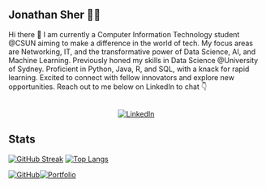 ## Jonathan Sher 👨‍💻


Hi there 👋
 I am currently a Computer Information Technology student @CSUN aiming to make a difference in the world of tech. My focus areas are Networking, IT, and the transformative power of Data Science, AI, and Machine Learning.  Previously honed my skills in Data Science @University of Sydney.  Proficient in Python, Java, R, and SQL, with a knack for rapid learning.  Excited to connect with fellow innovators and explore new opportunities. Reach out to me below on LinkedIn to chat 👇
<div align="center">
  <br>
  <a href="https://www.linkedin.com/in/jonathan-sher/">
    <img src="https://custom-icon-badges.demolab.com/badge/LinkedIn-0A66C2?logo=linkedin-white&logoColor=fff" alt="LinkedIn">
  </a>
</div>

## Stats
[![GitHub Streak](https://streak-stats.demolab.com/?user=itsJonnie&theme=dark)](https://git.io/streak-stats)
[![Top Langs](https://github-readme-stats.vercel.app/api/top-langs/?username=YOUR_USERNAME&layout=compact&theme=dark)](https://github.com/anuraghazra/github-readme-stats)


[![GitHub](https://img.shields.io/badge/GitHub-100000?style=for-the-badge&logo=github&logoColor=white)](https://github.com/itsJonnie)[![Portfolio](https://img.shields.io/badge/Portfolio-000080?style=for-the-badge&logo=google-chrome&logoColor=white)](https://itsjonnie.github.io/jsher.github.io/)

